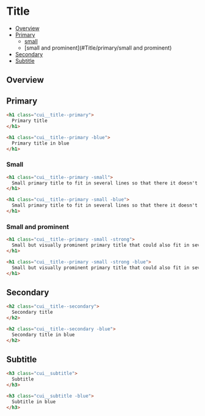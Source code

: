 
# Title

- [Overview](#Title/overview)
- [Primary](#Title/primary)
  - [small](#Title/primary/small)
  - [small and prominent](#Title/primary/small and prominent)
- [Secondary](#Title/secondary)
- [Subtitle](#Title/subtitle)

<a name="Title/overview"></a>
## Overview

<a name="Title/primary"></a>
## Primary

```html
<h1 class="cui__title--primary">
  Primary title
</h1>

<h1 class="cui__title--primary -blue">
  Primary title in blue
</h1>
```

<a name="Title/primary/small"></a>
### Small

```html
<h1 class="cui__title--primary -small">
  Small primary title to fit in several lines so that there it doesn't look as visually cluttered if the title is too long
</h1>

<h1 class="cui__title--primary -small -blue">
  Small primary title to fit in several lines so that there it doesn't look as visually cluttered if the title is too long in blue
</h1>
```

<a name="Title/primary/small and prominent"></a>
### Small and prominent

```html
<h1 class="cui__title--primary -small -strong">
  Small but visually prominent primary title that could also fit in several lines so that there it doesn't look as visually cluttered if the title is too long
</h1>

<h1 class="cui__title--primary -small -strong -blue">
  Small but visually prominent primary title that could also fit in several lines so that there it doesn't look as visually cluttered if the title is too long in blue
</h1>
```

<a name="Title/secondary"></a>
## Secondary

```html
<h2 class="cui__title--secondary">
  Secondary title
</h2>

<h2 class="cui__title--secondary -blue">
  Secondary title in blue
</h2>
```

<a name="Title/subtitle"></a>
## Subtitle

```html
<h3 class="cui__subtitle">
  Subtitle
</h3>

<h3 class="cui__subtitle -blue">
  Subtitle in blue
</h3>
```
